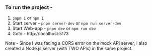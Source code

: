 ### To run the project -

1. `pnpm i` or `npm i`
2. Start server - `pnpm server-dev` or `npm run server-dev`
3. Start Web-app - `pnpm dev` or `npm run dev`
4. Goto - http://localhost:5173

Note - Since I was facing a CORS error on the mock API server, I also created a Node.js server (with TWO APIs) in the same project.
